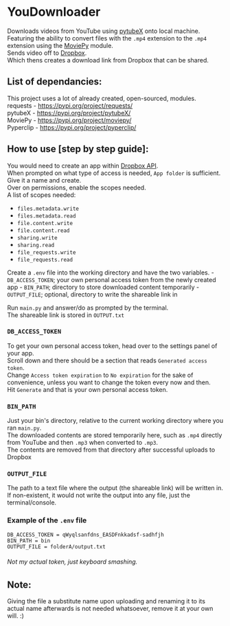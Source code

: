 # YouDownloader
Downloads videos from YouTube using [pytubeX](https://pypi.org/project/pytubeX/) onto local machine.<br />
Featuring the ability to convert files with the `.mp4` extension to the `.mp4` extension using the [MoviePy](https://pypi.org/project/moviepy/) module.<br />
Sends video off to [Dropbox](https://www.dropbox.com).<br />
Which thens creates a download link from Dropbox that can be shared.

## List of dependancies:
This project uses a lot of already created, open-sourced, modules.  
requests - https://pypi.org/project/requests/  
pytubeX - https://pypi.org/project/pytubeX/  
MoviePy - https://pypi.org/project/moviepy/  
Pyperclip - https://pypi.org/project/pyperclip/  

## How to use [step by step guide]:
You would need to create an app within [Dropbox API](https://www.dropbox.com/developers/apps/create).<br />
When prompted on what type of access is needed, `App folder` is sufficient.<br />
Give it a name and create.<br />
Over on permissions, enable the scopes needed.<br />
A list of scopes needed:
 - `files.metadata.write`
 - `files.metadata.read`
 - `file.content.write`
 - `file.content.read`
 - `sharing.write`
 - `sharing.read`
 - `file_requests.write`
 - `file_requests.read`

Create a `.env` file into the working directory and have the two variables.
	- `DB_ACCESS_TOKEN`; your own personal access token from the newly created app
	- `BIN_PATH`; directory to store downloaded content temporarily
	- `OUTPUT_FILE`; optional, directory to write the shareable link in

Run `main.py` and answer/do as prompted by the terminal.<br />
The shareable link is stored in `OUTPUT.txt`

### `DB_ACCESS_TOKEN`
To get your own personal access token, head over to the settings panel of your app.<br />
Scroll down and there should be a section that reads `Generated access token`.<br />
Change `Access token expiration` to `No expiration` for the sake of convenience, unless you want to change the token every now and then.<br />
Hit `Generate` and that is your own personal access token.

### `BIN_PATH`
Just your bin's directory, relative to the current working directory where you ran `main.py`.<br />
The downloaded contents are stored temporarily here, such as `.mp4` directly from YouTube and then `.mp3` when converted to `.mp3`.<br />
The contents are removed from that directory after successful uploads to Dropbox

### `OUTPUT_FILE`
The path to a text file where the output (the shareable link) will be written in.<br />
If non-existent, it would not write the output into any file, just the terminal/console.

### Example of the `.env` file
```
DB_ACCESS_TOKEN = qWyqlsanfdns_EASDFnkkadsf-sadhfjh
BIN_PATH = bin
OUTPUT_FILE = folderA/output.txt
```
###### Not my actual token, just keyboard smashing.

## Note:
Giving the file a substitute name upon uploading and renaming it to its actual name afterwards is not needed whatsoever, remove it at your own will. :)
